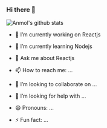 ### Hi there 👋

![Anmol's github stats](https://github-readme-stats.vercel.app/api?username=anmolsukki)

- 🔭 I’m currently working on Reactjs
- 🌱 I’m currently learning Nodejs
- 💬 Ask me about Reactjs


- 📫 How to reach me: ...
- 👯 I’m looking to collaborate on ...
- 🤔 I’m looking for help with ...
- 😄 Pronouns: ...
- ⚡ Fun fact: ...

<!--
Comments goes here
-->
